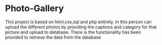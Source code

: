 # Photo-Gallery
This project is based on html,css,sql and php entirely. In this person can upload the different photos by providing the captions and category for that picture and upload to database. There is the functionality has been provided to retrieve the data from the database
